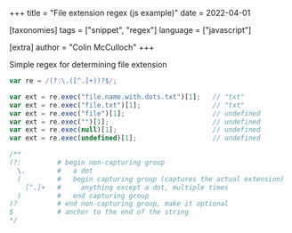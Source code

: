 +++
title = "File extension regex (js example)"
date = 2022-04-01

[taxonomies]
tags = ["snippet", "regex"]
language = ["javascript"]

[extra]
author = "Colin McCulloch"
+++

Simple regex for determining file extension

```js
var re = /(?:\.([^.]+))?$/;

var ext = re.exec("file.name.with.dots.txt")[1];   // "txt"
var ext = re.exec("file.txt")[1];                  // "txt"
var ext = re.exec("file")[1];                      // undefined
var ext = re.exec("")[1];                          // undefined
var ext = re.exec(null)[1];                        // undefined
var ext = re.exec(undefined)[1];                   // undefined

/**
(?:         # begin non-capturing group
  \.        #   a dot
  (         #   begin capturing group (captures the actual extension)
    [^.]+   #     anything except a dot, multiple times
  )         #   end capturing group
)?          # end non-capturing group, make it optional
$           # anchor to the end of the string
*/
```